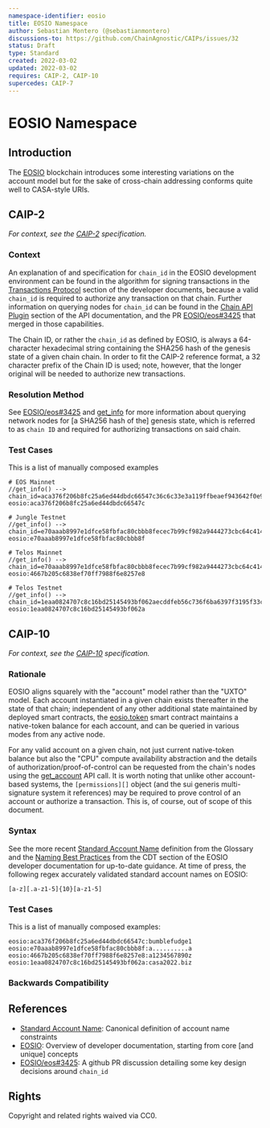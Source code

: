 ```yaml
---
namespace-identifier: eosio
title: EOSIO Namespace
author: Sebastian Montero (@sebastianmontero)
discussions-to: https://github.com/ChainAgnostic/CAIPs/issues/32
status: Draft
type: Standard
created: 2022-03-02
updated: 2022-03-02
requires: CAIP-2, CAIP-10
supercedes: CAIP-7
--- 
```


# EOSIO Namespace

## Introduction

The [EOSIO][] blockchain introduces some interesting variations on the account
model but for the sake of cross-chain addressing conforms quite well to
CASA-style URIs.

## CAIP-2

*For context, see the [CAIP-2][] specification.*

### Context

An explanation of and specification for `chain_id` in the EOSIO development
environment can be found in the algorithm for signing transactions in the
[Transactions Protocol][] section of the developer documents, because a valid
`chain_id` is required to authorize any transaction on that chain.  Further
information on querying nodes for `chain_id` can be found in the [Chain API
Plugin][] section of the API documentation, and the PR [EOSIO/eos#3425][] that
merged in those capabilities.

The Chain ID, or rather the `chain_id` as defined by EOSIO, is always a
64-character hexadecimal string containing the SHA256 hash of the genesis state
of a given chain chain. In order to fit the CAIP-2 reference format, a 32
character prefix of the Chain ID is used; note, however, that the longer
original will be needed to authorize new transactions.


### Resolution Method

See [EOSIO/eos#3425][] and [get_info] for more information about querying
network nodes for [a SHA256 hash of the] genesis state, which is referred to as
`chain ID` and required for authorizing transactions on said chain.

### Test Cases

This is a list of manually composed examples

```
# EOS Mainnet 
//get_info() --> chain_id=aca376f206b8fc25a6ed44dbdc66547c36c6c33e3a119ffbeaef943642f0e906
eosio:aca376f206b8fc25a6ed44dbdc66547c

# Jungle Testnet 
//get_info() --> chain_id=e70aaab8997e1dfce58fbfac80cbbb8fecec7b99cf982a9444273cbc64c41473
eosio:e70aaab8997e1dfce58fbfac80cbbb8f

# Telos Mainnet 
//get_info() --> chain_id=e70aaab8997e1dfce58fbfac80cbbb8fecec7b99cf982a9444273cbc64c41473
eosio:4667b205c6838ef70ff7988f6e8257e8

# Telos Testnet 
//get_info() --> chain_id=1eaa0824707c8c16bd25145493bf062aecddfeb56c736f6ba6397f3195f33c9f
eosio:1eaa0824707c8c16bd25145493bf062a
```

## CAIP-10

*For context, see the [CAIP-10][] specification.*

### Rationale

EOSIO aligns squarely with the "account" model rather than the "UXTO" model.
Each account instantiated in a given chain exists thereafter in the state of
that chain; independent of any other additional state maintained by deployed
smart contracts, the [eosio.token][] smart contract maintains a native-token
balance for each account, and can be queried in various modes from any active
node. 

For any valid account on a given chain, not just current native-token balance
but also the "CPU" compute availability abstraction and the details of
authorization/proof-of-control can be requested from the chain's nodes using the
[get_account][] API call. It is worth noting that unlike other account-based
systems, the `[permissions][]` object (and the sui generis multi-signature system it
references) may be required to prove control of an account or authorize a
transaction. This is, of course, out of scope of this document. 

### Syntax

See the more recent [Standard Account Name][] definition from the Glossary and
the [Naming Best Practices][] from the CDT section of the EOSIO developer
documentation for up-to-date guidance. At time of press, the following regex
accurately validated standard account names on EOSIO:
```
[a-z][.a-z1-5]{10}[a-z1-5]
```

### Test Cases

This is a list of manually composed examples:

```
eosio:aca376f206b8fc25a6ed44dbdc66547c:bumblefudge1
eosio:e70aaab8997e1dfce58fbfac80cbbb8f:a..........a
eosio:4667b205c6838ef70ff7988f6e8257e8:a1234567890z
eosio:1eaa0824707c8c16bd25145493bf062a:casa2022.biz

```

### Backwards Compatibility

## References

- [Standard Account Name][]: Canonical definition of account name constraints
- [EOSIO][]: Overview of developer documentation, starting from core [and unique] concepts
- [EOSIO/eos#3425][]: A github PR discussion detailing some key design decisions around `chain_id`

[Transactions Protocol]: https://developers.eos.io/welcome/v2.1/protocol/transactions_protocol/#32-sign-transaction
[Chain API Plugin]: https://developers.eos.io/manuals/eos/v2.1/nodeos/plugins/chain_api_plugin/api-reference/index
[EOSIO/eos#3425]: https://github.com/EOSIO/eos/pull/3425
[EOSIO]: https://developers.eos.io/welcome/v2.1/introduction-to-eosio/core_concepts
[Standard Account Name]: https://developers.eos.io/welcome/v2.1/glossary/index/#standard-account-name
[Naming Best Practices]: https://developers.eos.io/manuals/eosio.cdt/v1.8/best-practices/naming-conventions/#non-standard-account-names
[get_account]: https://developers.eos.io/manuals/eos/v2.1/nodeos/plugins/chain_api_plugin/api-reference/index#operation/get_account
[get_info]: https://developers.eos.io/manuals/eos/v2.1/nodeos/plugins/chain_api_plugin/api-reference/index#operation/get_info
[eosio.token]: https://developers.eos.io/welcome/v2.2/tutorials/eosio_token
[permissions]: https://developers.eos.io/welcome/v2.1/glossary/index#permission
[CAIP-2]: https://github.com/ChainAgnostic/CAIPs/blob/master/CAIPs/caip-2.md
[CAIP-10]: https://github.com/ChainAgnostic/CAIPs/blob/master/CAIPs/caip-10.md
[CAIP-19]: https://github.com/ChainAgnostic/CAIPs/blob/master/CAIPs/caip-19.md
[CAIP-21]: https://github.com/ChainAgnostic/CAIPs/blob/master/CAIPs/caip-21.md
[CAIP-22]: https://github.com/ChainAgnostic/CAIPs/blob/master/CAIPs/caip-22.md
[EIP155]: https://eips.ethereum.org/EIPS/eip-155
[ERC20]: https://eips.ethereum.org/EIPS/eip-20
[ERC721]: https://eips.ethereum.org/EIPS/eip-721


## Rights

Copyright and related rights waived via CC0.

